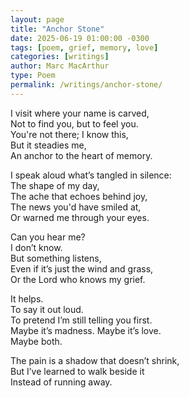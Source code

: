```yaml
---
layout: page
title: "Anchor Stone"
date: 2025-06-19 01:00:00 -0300
tags: [poem, grief, memory, love]
categories: [writings]
author: Marc MacArthur
type: Poem
permalink: /writings/anchor-stone/
---
```


I visit where your name is carved,  
Not to find you, but to feel you.  
You're not there; I know this,  
But it steadies me,  
An anchor to the heart of memory.

I speak aloud what’s tangled in silence:  
The shape of my day,  
The ache that echoes behind joy,  
The news you'd have smiled at,  
Or warned me through your eyes.

Can you hear me?  
I don’t know.  
But something listens,  
Even if it’s just the wind and grass,  
Or the Lord who knows my grief.

It helps.  
To say it out loud.  
To pretend I’m still telling you first.  
Maybe it’s madness. Maybe it’s love.  
Maybe both.

The pain is a shadow that doesn’t shrink,  
But I’ve learned to walk beside it  
Instead of running away.

